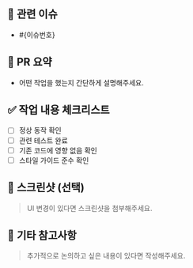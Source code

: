 ## 🔗 관련 이슈

- #{이슈번호}

## 🔧 PR 요약

- 어떤 작업을 했는지 간단하게 설명해주세요.

## ✅ 작업 내용 체크리스트

- [ ] 정상 동작 확인
- [ ] 관련 테스트 완료
- [ ] 기존 코드에 영향 없음 확인
- [ ] 스타일 가이드 준수 확인

## 📸 스크린샷 (선택)

> UI 변경이 있다면 스크린샷을 첨부해주세요.

## 📎 기타 참고사항

> 추가적으로 논의하고 싶은 내용이 있다면 작성해주세요.
